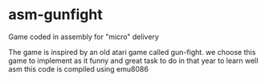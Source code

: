 # asm-gunfight
Game coded in assembly for "micro" delivery

The game is inspired by an old atari game called gun-fight.
we choose this game to implement as it funny and great task to do in that year to learn well asm
this code is compiled using emu8086
